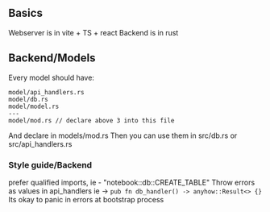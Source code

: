 ## Basics
Webserver is in vite + TS + react
Backend is in rust

## Backend/Models
Every model should have:
```
model/api_handlers.rs
model/db.rs
model/model.rs
---
model/mod.rs // declare above 3 into this file
```
And declare in models/mod.rs
Then you can use them in src/db.rs or src/api_handlers.rs

### Style guide/Backend
prefer qualified imports, ie - "notebook::db::CREATE_TABLE"
Throw errors as values in api_handlers ie -> `pub fn db_handler() -> anyhow::Result<> {}`
Its okay to panic in errors at bootstrap process
